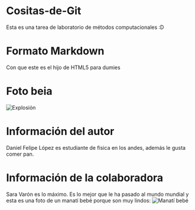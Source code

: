 # Cositas-de-Git
Esta es una tarea de laboratorio de métodos computacionales :D
# Formato Markdown
Con que este es el hijo de HTML5 para dumies
# Foto beia
![Explosión](https://www.ready.gov/sites/default/files/2019-09/hero_nuclear_blast.jpg)
# Información del autor
Daniel Felipe López es estudiante de fisica en los andes, además le gusta comer pan.
# Información de la colaboradora
Sara Varón es lo máximo. Es lo mejor que le ha pasado al mundo mundial y esta es una foto de un manatí bebé porque son muy lindos:
![Manatí bebé](https://static.scientificamerican.com/sciam/cache/file/0C1CC66D-4C4C-4D31-959CF5FD37FBA528_source.jpg?w=590&h=800&23F2383A-F4EF-428F-A94AF583776D446C)
